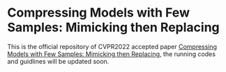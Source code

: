 # Compressing Models with Few Samples: Mimicking then Replacing
This is the official repository of CVPR2022 accepted paper [Compressing Models with Few Samples: Mimicking then Replacing](https://arxiv.org/abs/2201.02620), the running codes and guidlines will be updated soon.
